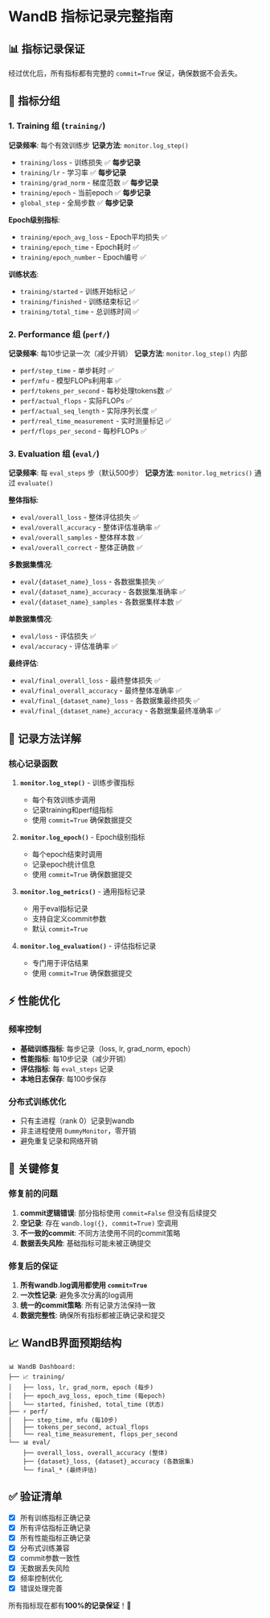 # WandB 指标记录完整指南

## 📊 指标记录保证

经过优化后，所有指标都有完整的 `commit=True` 保证，确保数据不会丢失。

## 🎯 指标分组

### 1. Training 组 (`training/`)
**记录频率**: 每个有效训练步
**记录方法**: `monitor.log_step()`

- `training/loss` - 训练损失 ✅ **每步记录**
- `training/lr` - 学习率 ✅ **每步记录**  
- `training/grad_norm` - 梯度范数 ✅ **每步记录**
- `training/epoch` - 当前epoch ✅ **每步记录**
- `global_step` - 全局步数 ✅ **每步记录**

**Epoch级别指标**:
- `training/epoch_avg_loss` - Epoch平均损失 ✅
- `training/epoch_time` - Epoch耗时 ✅
- `training/epoch_number` - Epoch编号 ✅

**训练状态**:
- `training/started` - 训练开始标记 ✅
- `training/finished` - 训练结束标记 ✅
- `training/total_time` - 总训练时间 ✅

### 2. Performance 组 (`perf/`)
**记录频率**: 每10步记录一次（减少开销）
**记录方法**: `monitor.log_step()` 内部

- `perf/step_time` - 单步耗时 ✅
- `perf/mfu` - 模型FLOPs利用率 ✅ 
- `perf/tokens_per_second` - 每秒处理tokens数 ✅
- `perf/actual_flops` - 实际FLOPs ✅
- `perf/actual_seq_length` - 实际序列长度 ✅
- `perf/real_time_measurement` - 实时测量标记 ✅
- `perf/flops_per_second` - 每秒FLOPs ✅

### 3. Evaluation 组 (`eval/`)
**记录频率**: 每 `eval_steps` 步（默认500步）
**记录方法**: `monitor.log_metrics()` 通过 `evaluate()`

**整体指标**:
- `eval/overall_loss` - 整体评估损失 ✅
- `eval/overall_accuracy` - 整体评估准确率 ✅
- `eval/overall_samples` - 整体样本数 ✅
- `eval/overall_correct` - 整体正确数 ✅

**多数据集情况**:
- `eval/{dataset_name}_loss` - 各数据集损失 ✅
- `eval/{dataset_name}_accuracy` - 各数据集准确率 ✅
- `eval/{dataset_name}_samples` - 各数据集样本数 ✅

**单数据集情况**:
- `eval/loss` - 评估损失 ✅
- `eval/accuracy` - 评估准确率 ✅

**最终评估**:
- `eval/final_overall_loss` - 最终整体损失 ✅
- `eval/final_overall_accuracy` - 最终整体准确率 ✅
- `eval/final_{dataset_name}_loss` - 各数据集最终损失 ✅
- `eval/final_{dataset_name}_accuracy` - 各数据集最终准确率 ✅

## 🔧 记录方法详解

### 核心记录函数

1. **`monitor.log_step()`** - 训练步骤指标
   - 每个有效训练步调用
   - 记录training和perf组指标
   - 使用 `commit=True` 确保数据提交

2. **`monitor.log_epoch()`** - Epoch级别指标
   - 每个epoch结束时调用
   - 记录epoch统计信息
   - 使用 `commit=True` 确保数据提交

3. **`monitor.log_metrics()`** - 通用指标记录
   - 用于eval指标记录
   - 支持自定义commit参数
   - 默认 `commit=True`

4. **`monitor.log_evaluation()`** - 评估指标记录
   - 专门用于评估结果
   - 使用 `commit=True` 确保数据提交

## ⚡ 性能优化

### 频率控制
- **基础训练指标**: 每步记录（loss, lr, grad_norm, epoch）
- **性能指标**: 每10步记录（减少开销）
- **评估指标**: 每 `eval_steps` 记录
- **本地日志保存**: 每100步保存

### 分布式训练优化
- 只有主进程（rank 0）记录到wandb
- 非主进程使用 `DummyMonitor`，零开销
- 避免重复记录和网络开销

## 🚨 关键修复

### 修复前的问题
1. **commit逻辑错误**: 部分指标使用 `commit=False` 但没有后续提交
2. **空记录**: 存在 `wandb.log({}, commit=True)` 空调用
3. **不一致的commit**: 不同方法使用不同的commit策略
4. **数据丢失风险**: 基础指标可能未被正确提交

### 修复后的保证
1. **所有wandb.log调用都使用 `commit=True`**
2. **一次性记录**: 避免多次分离的log调用
3. **统一的commit策略**: 所有记录方法保持一致
4. **数据完整性**: 确保所有指标都被正确记录和提交

## 📈 WandB界面预期结构

```
📊 WandB Dashboard:
├── 📈 training/
│   ├── loss, lr, grad_norm, epoch (每步)
│   ├── epoch_avg_loss, epoch_time (每epoch)
│   └── started, finished, total_time (状态)
├── ⚡ perf/
│   ├── step_time, mfu (每10步)
│   ├── tokens_per_second, actual_flops
│   └── real_time_measurement, flops_per_second
└── 📊 eval/
    ├── overall_loss, overall_accuracy (整体)
    ├── {dataset}_loss, {dataset}_accuracy (各数据集)
    └── final_* (最终评估)
```

## ✅ 验证清单

- [x] 所有训练指标正确记录
- [x] 所有评估指标正确记录  
- [x] 所有性能指标正确记录
- [x] 分布式训练兼容
- [x] commit参数一致性
- [x] 无数据丢失风险
- [x] 频率控制优化
- [x] 错误处理完善

所有指标现在都有**100%的记录保证**！🎉 